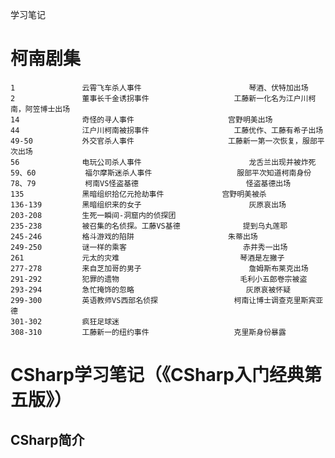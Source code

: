 学习笔记

# 柯南剧集
	1				云霄飞车杀人事件						琴酒、伏特加出场
	2				董事长千金诱拐事件					工藤新一化名为江户川柯南，阿笠博士出场
	14				奇怪的寻人事件						宫野明美出场
	44				江户川柯南被拐事件					工藤优作、工藤有希子出场
	49-50			外交官杀人事件						工藤新一第一次恢复，服部平次出场
	56				电玩公司杀人事件						龙舌兰出现并被炸死
	59、60			福尔摩斯迷杀人事件					服部平次知道柯南身份
	78、79			柯南VS怪盗基德 						怪盗基德出场
	135				黑暗组织拾亿元抢劫事件				宫野明美被杀
	136-139			黑暗组织来的女子 						灰原哀出场
	203-208			生死一瞬间-洞窟内的侦探团			
	235-238			被召集的名侦探。工藤VS基德				提到乌丸莲耶
	245-246			格斗游戏的陷阱						朱蒂出场
	249-250			谜一样的乘客							赤井秀一出场
	261				元太的灾难							琴酒是左撇子
	277-278			来自芝加哥的男子 						詹姆斯布莱克出场
	291-292			犯罪的遗物 							毛利小五郎卷宗被盗
	293-294			急忙掩饰的忽略 						灰原哀被怀疑
	299-300			英语教师VS西部名侦探					柯南让博士调查克里斯宾亚德
	301-302			疯狂足球迷
	308-310			工藤新一的纽约事件					克里斯身份暴露


# CSharp学习笔记（《CSharp入门经典第五版》）

## CSharp简介






